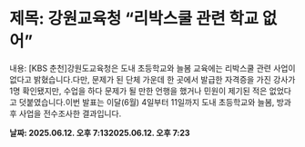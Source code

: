 # **제목: 강원교육청 “리박스쿨 관련 학교 없어”**

  내용: [KBS 춘천]강원도교육청은 도내 초등학교와 늘봄 교육에는 리박스쿨 관련 사업이 없다고 밝혔습니다.다만, 문제가 된 단체 가운데 한 곳에서 발급한 자격증을 가진 강사가 1명 확인됐지만, 수업을 하다 문제가 될 만한 언행을 했거나 민원이 제기된 적은 없었다고 덧붙였습니다.이번 발표는 이달(6월) 4일부터 11일까지 도내 초등학교와 늘봄, 방과후 사업을 전수조사한 결과입니다.

  **날짜: 2025.06.12. 오후 7:132025.06.12. 오후 7:23**
